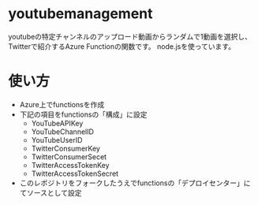 # youtubemanagement
youtubeの特定チャンネルのアップロード動画からランダムで1動画を選択し、Twitterで紹介するAzure Functionの関数です。
node.jsを使っています。

# 使い方
- Azure上でfunctionsを作成
- 下記の項目をfunctionsの「構成」に設定
  - YouTubeAPIKey
  - YouTubeChannelID
  - YouTubeUserID
  - TwitterConsumerKey
  - TwitterConsumerSecet
  - TwitterAccessTokenKey
  - TwitterAccessTokenSecret
- このレポジトリをフォークしたうえでfunctionsの「デプロイセンター」にてソースとして設定
